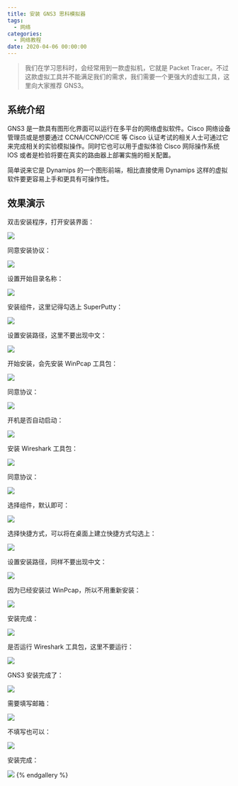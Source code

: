 ```yaml
---
title: 安装 GNS3 思科模拟器
tags:
  - 网络
categories:
  - 网络教程
date: 2020-04-06 00:00:00
---
```


> 我们在学习思科时，会经常用到一款虚拟机，它就是 Packet Tracer。不过这款虚拟工具并不能满足我们的需求，我们需要一个更强大的虚拟工具，这里向大家推荐 GNS3。

<!-- more -->

## 系统介绍

GNS3 是一款具有图形化界面可以运行在多平台的网络虚拟软件。Cisco 网络设备管理员或是想要通过 CCNA/CCNP/CCIE 等 Cisco 认证考试的相关人士可通过它来完成相关的实验模拟操作。同时它也可以用于虚拟体验 Cisco 网际操作系统 IOS 或者是检验将要在真实的路由器上部署实施的相关配置。

简单说来它是 Dynamips 的一个图形前端，相比直接使用 Dynamips 这样的虚拟软件要更容易上手和更具有可操作性。

## 效果演示

双击安装程序，打开安装界面：

![](https://cdn.dusays.com/2020/04/208-1.jpg)

同意安装协议：

![](https://cdn.dusays.com/2020/04/208-2.jpg)

设置开始目录名称：

![](https://cdn.dusays.com/2020/04/208-3.jpg)

安装组件，这里记得勾选上 SuperPutty：

![](https://cdn.dusays.com/2020/04/208-4.jpg)

设置安装路径，这里不要出现中文：

![](https://cdn.dusays.com/2020/04/208-5.jpg)

开始安装，会先安装 WinPcap 工具包：

![](https://cdn.dusays.com/2020/04/208-6.jpg)

同意协议：

![](https://cdn.dusays.com/2020/04/208-7.jpg)

开机是否自动启动：

![](https://cdn.dusays.com/2020/04/208-8.jpg)

安装 Wireshark 工具包：

![](https://cdn.dusays.com/2020/04/208-9.jpg)

同意协议：

![](https://cdn.dusays.com/2020/04/208-10.jpg)

选择组件，默认即可：

![](https://cdn.dusays.com/2020/04/208-11.jpg)

选择快捷方式，可以将在桌面上建立快捷方式勾选上：

![](https://cdn.dusays.com/2020/04/208-12.jpg)

设置安装路径，同样不要出现中文：

![](https://cdn.dusays.com/2020/04/208-13.jpg)

因为已经安装过 WinPcap，所以不用重新安装：

![](https://cdn.dusays.com/2020/04/208-14.jpg)

安装完成：

![](https://cdn.dusays.com/2020/04/208-15.jpg)

是否运行 Wireshark 工具包，这里不要运行：

![](https://cdn.dusays.com/2020/04/208-16.jpg)

GNS3 安装完成了：

![](https://cdn.dusays.com/2020/04/208-17.jpg)

需要填写邮箱：

![](https://cdn.dusays.com/2020/04/208-18.jpg)

不填写也可以：

![](https://cdn.dusays.com/2020/04/208-19.jpg)

安装完成：

![](https://cdn.dusays.com/2020/04/208-20.jpg)
{% endgallery %}
